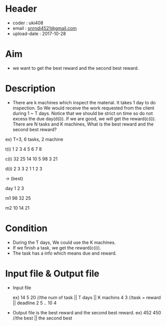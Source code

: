 # Header
- coder : uki408
- email : snrndi4521@gmail.com
- upload-date : 2017-10-28

# Aim
- we want to get the best reward and the second best reward.

# Description
- There are k machines which inspect the material. It takes 1 day to do inspection.
 So We would receive the work requested from the client during 1 ~ T days. Notice that we should be strict on time so do not excess the due day(d(i)). If we are good, we will get the reward(c(i)). There are N tasks and K machines, What is the best reward and the second best reward?

ex) T=3, 6 tasks, 2 machine
 
 t(i) 1   2   3   4   5   6   7   8
 
 c(i) 32  25  14  10  5   98  3   21
 
 d(i) 2   3   3   2   1   1   2   3

-> (best)

   day   1   2   3
   
   m1    98  32  25
   
   m2    10  14  21

# Condition
- During the T days, We could use the K machines.
- If we finish a task, we get the reward(c(i)).
- The task has a info which means due and reward.

# Input file & Output file
- Input file

  ex)
  14 5 20 //the num of task || T days || K machins
   4 3  //task = reward || deadline
   2 5
  ..
  10 4
- Output file is the best reward and the second best reward.
  ex)
  452 450 //the best || the second best

